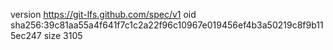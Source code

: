version https://git-lfs.github.com/spec/v1
oid sha256:39c81aa55a4f641f7c1c2a22f96c10967e019456ef4b3a50219c8f9b115ec247
size 3105
